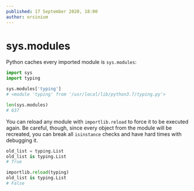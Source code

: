 ```yaml
---
published: 17 September 2020, 18:00
author: orsinium
---
```


# sys.modules

Python caches every imported module is `sys.modules`:

```python
import sys
import typing

sys.modules['typing']
# <module 'typing' from '/usr/local/lib/python3.7/typing.py'>

len(sys.modules)
# 637
```

You can reload any module with `importlib.reload` to force it to be executed again. Be careful, though, since every object from the module will be recreated, you can break all `isinstance` checks and have hard times with debugging it.

```python
old_list = typing.List
old_list is typing.List
# True

importlib.reload(typing)
old_list is typing.List
# False
```
